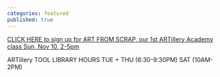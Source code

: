 ```yaml
---
categories: featured
published: true
---
```


<div class='kickstarter'>
<!-- <iframe width="250" height="120" src="http:&#x2F;&#x2F;www.kickstarter.com&#x2F;projects&#x2F;1055944000&#x2F;breakers-end-a-graphic-novel&#x2F;widget&#x2F;video.html" frameborder="0"> </iframe> -->

<a href="https://www.facebook.com/events/370494003082848/">CLICK HERE to sign up for ART FROM SCRAP, our 1st ARTillery Academy class Sun, Nov 10, 2-5pm</a>

ARTillery TOOL LIBRARY HOURS
TUE + THU (6:30-9:30PM) 
SAT (10AM-2PM)
</div>